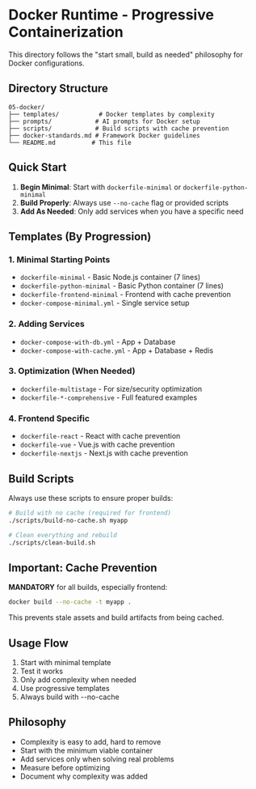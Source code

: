# Docker Runtime - Progressive Containerization

This directory follows the "start small, build as needed" philosophy for Docker configurations.

## Directory Structure

```
05-docker/
├── templates/           # Docker templates by complexity
├── prompts/            # AI prompts for Docker setup
├── scripts/            # Build scripts with cache prevention
├── docker-standards.md # Framework Docker guidelines
└── README.md          # This file
```

## Quick Start

1. **Begin Minimal**: Start with `dockerfile-minimal` or `dockerfile-python-minimal`
2. **Build Properly**: Always use `--no-cache` flag or provided scripts
3. **Add As Needed**: Only add services when you have a specific need

## Templates (By Progression)

### 1. Minimal Starting Points
- `dockerfile-minimal` - Basic Node.js container (7 lines)
- `dockerfile-python-minimal` - Basic Python container (7 lines)
- `dockerfile-frontend-minimal` - Frontend with cache prevention
- `docker-compose-minimal.yml` - Single service setup

### 2. Adding Services
- `docker-compose-with-db.yml` - App + Database
- `docker-compose-with-cache.yml` - App + Database + Redis

### 3. Optimization (When Needed)
- `dockerfile-multistage` - For size/security optimization
- `dockerfile-*-comprehensive` - Full featured examples

### 4. Frontend Specific
- `dockerfile-react` - React with cache prevention
- `dockerfile-vue` - Vue.js with cache prevention  
- `dockerfile-nextjs` - Next.js with cache prevention

## Build Scripts

Always use these scripts to ensure proper builds:

```bash
# Build with no cache (required for frontend)
./scripts/build-no-cache.sh myapp

# Clean everything and rebuild
./scripts/clean-build.sh
```

## Important: Cache Prevention

**MANDATORY** for all builds, especially frontend:
```bash
docker build --no-cache -t myapp .
```

This prevents stale assets and build artifacts from being cached.

## Usage Flow

1. Start with minimal template
2. Test it works
3. Only add complexity when needed
4. Use progressive templates
5. Always build with --no-cache

## Philosophy

- Complexity is easy to add, hard to remove
- Start with the minimum viable container
- Add services only when solving real problems
- Measure before optimizing
- Document why complexity was added